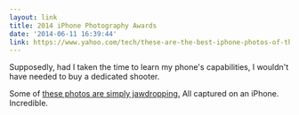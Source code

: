 ```yaml
---
layout: link
title: 2014 iPhone Photography Awards
date: '2014-06-11 16:39:44'
link: https://www.yahoo.com/tech/these-are-the-best-iphone-photos-of-the-year-88476977104.html?src=rss
---
```


Supposedly, had I taken the time to learn my phone's capabilities, I wouldn't have needed to buy a dedicated shooter. 

Some of [these photos are simply jawdropping.](https://www.yahoo.com/tech/these-are-the-best-iphone-photos-of-the-year-88476977104.html?src=rss) All captured on an iPhone. Incredible.